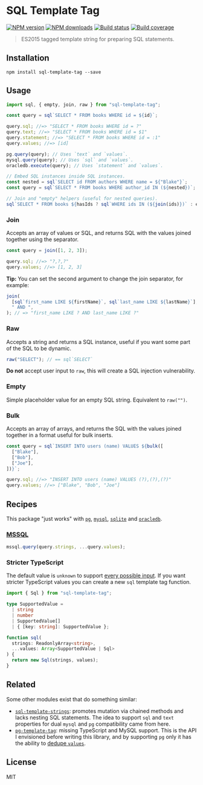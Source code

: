 # SQL Template Tag

[![NPM version][npm-image]][npm-url]
[![NPM downloads][downloads-image]][downloads-url]
[![Build status][build-image]][build-url]
[![Build coverage][coverage-image]][coverage-url]

> ES2015 tagged template string for preparing SQL statements.

## Installation

```
npm install sql-template-tag --save
```

## Usage

```js
import sql, { empty, join, raw } from "sql-template-tag";

const query = sql`SELECT * FROM books WHERE id = ${id}`;

query.sql; //=> "SELECT * FROM books WHERE id = ?"
query.text; //=> "SELECT * FROM books WHERE id = $1"
query.statement; //=> "SELECT * FROM books WHERE id = :1"
query.values; //=> [id]

pg.query(query); // Uses `text` and `values`.
mysql.query(query); // Uses `sql` and `values`.
oracledb.execute(query); // Uses `statement` and `values`.

// Embed SQL instances inside SQL instances.
const nested = sql`SELECT id FROM authors WHERE name = ${"Blake"}`;
const query = sql`SELECT * FROM books WHERE author_id IN (${nested})`;

// Join and "empty" helpers (useful for nested queries).
sql`SELECT * FROM books ${hasIds ? sql`WHERE ids IN (${join(ids)})` : empty}`;
```

### Join

Accepts an array of values or SQL, and returns SQL with the values joined together using the separator.

```js
const query = join([1, 2, 3]);

query.sql; //=> "?,?,?"
query.values; //=> [1, 2, 3]
```

**Tip:** You can set the second argument to change the join separator, for example:

```js
join(
  [sql`first_name LIKE ${firstName}`, sql`last_name LIKE ${lastName}`],
  " AND ",
); // => "first_name LIKE ? AND last_name LIKE ?"
```

### Raw

Accepts a string and returns a SQL instance, useful if you want some part of the SQL to be dynamic.

```js
raw("SELECT"); // == sql`SELECT`
```

**Do not** accept user input to `raw`, this will create a SQL injection vulnerability.

### Empty

Simple placeholder value for an empty SQL string. Equivalent to `raw("")`.

### Bulk

Accepts an array of arrays, and returns the SQL with the values joined together in a format useful for bulk inserts.

```js
const query = sql`INSERT INTO users (name) VALUES ${bulk([
  ["Blake"],
  ["Bob"],
  ["Joe"],
])}`;

query.sql; //=> "INSERT INTO users (name) VALUES (?),(?),(?)"
query.values; //=> ["Blake", "Bob", "Joe"]
```

## Recipes

This package "just works" with [`pg`](https://www.npmjs.com/package/pg), [`mysql`](https://www.npmjs.com/package/mysql), [`sqlite`](https://www.npmjs.com/package/sqlite) and [`oracledb`](https://www.npmjs.com/package/node-oracledb).

### [MSSQL](https://www.npmjs.com/package/mssql)

```js
mssql.query(query.strings, ...query.values);
```

### Stricter TypeScript

The default value is `unknown` to support [every possible input](https://github.com/blakeembrey/sql-template-tag/pull/26). If you want stricter TypeScript values you can create a new `sql` template tag function.

```ts
import { Sql } from "sql-template-tag";

type SupportedValue =
  | string
  | number
  | SupportedValue[]
  | { [key: string]: SupportedValue };

function sql(
  strings: ReadonlyArray<string>,
  ...values: Array<SupportedValue | Sql>
) {
  return new Sql(strings, values);
}
```

## Related

Some other modules exist that do something similar:

- [`sql-template-strings`](https://github.com/felixfbecker/node-sql-template-strings): promotes mutation via chained methods and lacks nesting SQL statements. The idea to support `sql` and `text` properties for dual `mysql` and `pg` compatibility came from here.
- [`pg-template-tag`](https://github.com/XeCycle/pg-template-tag): missing TypeScript and MySQL support. This is the API I envisioned before writing this library, and by supporting `pg` only it has the ability to [dedupe `values`](https://github.com/XeCycle/pg-template-tag/issues/5#issuecomment-386875336).

## License

MIT

[npm-image]: https://img.shields.io/npm/v/sql-template-tag
[npm-url]: https://npmjs.org/package/sql-template-tag
[downloads-image]: https://img.shields.io/npm/dm/sql-template-tag
[downloads-url]: https://npmjs.org/package/sql-template-tag
[build-image]: https://img.shields.io/github/actions/workflow/status/blakeembrey/sql-template-tag/ci.yml?branch=main
[build-url]: https://github.com/blakeembrey/sql-template-tag/actions/workflows/ci.yml?query=branch%3Amain
[coverage-image]: https://img.shields.io/codecov/c/gh/blakeembrey/sql-template-tag
[coverage-url]: https://codecov.io/gh/blakeembrey/sql-template-tag
